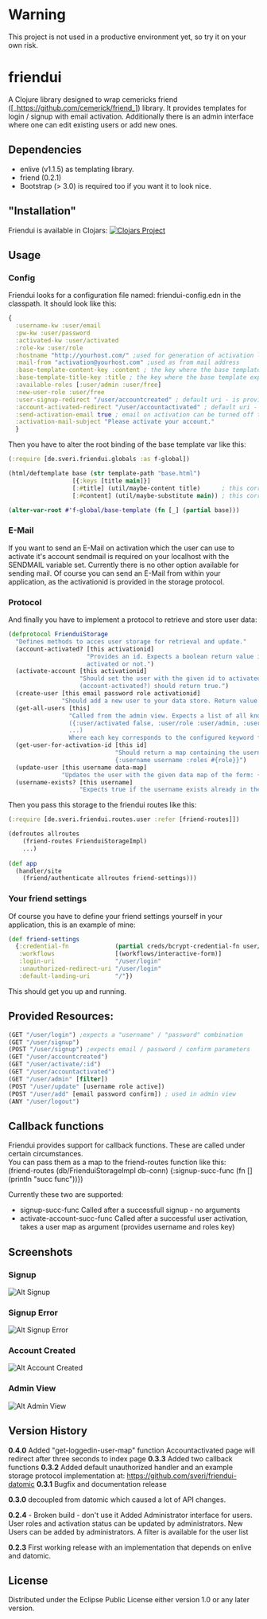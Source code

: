 # Warning
This project is not used in a productive environment yet, so try it on your own risk.

# friendui

A Clojure library designed to wrap cemericks friend ([_https://github.com/cemerick/friend_]) library.
It provides templates for login / signup with email activation. Additionally there is an admin interface where one can
edit existing users or add new ones.

## Dependencies
* enlive (v1.1.5) as templating library. 
* friend (0.2.1) 
* Bootstrap (> 3.0) is required too if you want it to look nice.

## "Installation"

Friendui is available in Clojars:
[![Clojars Project](http://clojars.org/de.sveri/friendui/latest-version.svg)](http://clojars.org/de.sveri/friendui)

## Usage

### Config
Friendui looks for a configuration file named: friendui-config.edn in the classpath.
It should look like this:

```clojure
{
  :username-kw :user/email
  :pw-kw :user/password
  :activated-kw :user/activated
  :role-kw :user/role
  :hostname "http://yourhost.com/" ;used for generation of activation link
  :mail-from "activation@yourhost.com" ;used as from mail address
  :base-template-content-key :content ; the key where the base template expects the page content
  :base-template-title-key :title ; the key where the base template expects the page title
  :available-roles [:user/admin :user/free]
  :new-user-role :user/free
  :user-signup-redirect "/user/accountcreated" ; default uri - is provided by friendui
  :account-activated-redirect "/user/accountactivated" ; default uri - is provided by friendui   
  :send-activation-email true ; email on activation can be turned off to fit your needs
  :activation-mail-subject "Please activate your account."
  }
```

Then you have to alter the root binding of the base template var like this:

```clojure
(:require [de.sveri.friendui.globals :as f-global])

(html/deftemplate base (str template-path "base.html")
                  [{:keys [title main]}]
                  [:#title] (util/maybe-content title)      ; this corresponds to the :base-template-title-key key in the config
                  [:#content] (util/maybe-substitute main)) ; this corresponds to the :base-template-content-key key in the config

(alter-var-root #'f-global/base-template (fn [_] (partial base)))
```

### E-Mail

If you want to send an E-Mail on activation which the user can use to activate it's account sendmail is required on your 
localhost with the SENDMAIL variable set.
Currently there is no other option available for sending mail. Of course you can send an E-Mail from within your application,
as the activationid is provided in the storage protocol.

### Protocol
And finally you have to implement a protocol to retrieve and store user data:

```clojure
(defprotocol FrienduiStorage
  "Defines methods to acces user storage for retrieval and update."
  (account-activated? [this activationid]
                      "Provides an id. Expects a boolean return value indicating if the user, belonging to the id is
                      activated or not.")
  (activate-account [this activationid]
                    "Should set the user with the given id to activated. After this function was called successfully
                    (account-activated?) should return true.")
  (create-user [this email password role activationid]
               "Should add a new user to your data store. Return value is not checked.")
  (get-all-users [this]
                 "Called from the admin view. Expects a list of all known users in this format:
                 ({:user/activated false, :user/role :user/admin, :user/email unique-email@host.com}
                 ...)
                 Where each key corresponds to the configured keyword from friendui-config.edn")
  (get-user-for-activation-id [this id]
                              "Should return a map containing the username and role of this user like this:
                              {:username username :roles #{role}}")
  (update-user [this username data-map]
               "Updates the user with the given data map of the form: {:user/activated boolean :user/role :user/free}")
  (username-exists? [this username]
                    "Expects true if the username exists already in the storage, false otherwise."))
```

Then you pass this storage to the friendui routes like this:
```clojure
(:require [de.sveri.friendui.routes.user :refer [friend-routes]])

(defroutes allroutes
    (friend-routes FrienduiStorageImpl)
    ...)
    
(def app
  (handler/site
    (friend/authenticate allroutes friend-settings)))
```


### Your friend settings
Of course you have to define your friend settings yourself in your application, this is an example of mine:
```clojure
(def friend-settings
  {:credential-fn             (partial creds/bcrypt-credential-fn user/login-user)
   :workflows                 [(workflows/interactive-form)]
   :login-uri                 "/user/login"
   :unauthorized-redirect-uri "/user/login"
   :default-landing-uri       "/"})
```

This should get you up and running.

## Provided Resources:

```clojure
(GET "/user/login") ;expects a "username" / "password" combination
(GET "/user/signup")
(POST "/user/signup") ;expects email / password / confirm parameters
(GET "/user/accountcreated")
(GET "/user/activate/:id")
(GET "/user/accountactivated")
(GET "/user/admin" [filter])
(POST "/user/update" [username role active])
(POST "/user/add" [email password confirm]) ; used in admin view
(ANY "/user/logout")
```

## Callback functions
Friendui provides support for callback functions. These are called under certain circumstances.  
You can pass them as a map to the friend-routes function like this:  
(friend-routes (db/FrienduiStorageImpl db-conn) {:signup-succ-func (fn [] (println "succ func"))})  
  
Currently these two are supported:  
* signup-succ-func Called after a successfull signup - no arguments
* activate-account-succ-func Called after a successful user activation, takes a user map as argument 
(provides username and roles key)

## Screenshots

### Signup
![Alt Signup](/docs/signup.jpg "Signup")

### Signup Error
![Alt Signup Error](/docs/signup_error.jpg "Signup Error")

### Account Created
![Alt Account Created](/docs/account_created.jpg "Account Created")

### Admin View
![Alt Admin View](/docs/admin_view.jpg "Admin View")

## Version History
**0.4.0** Added "get-loggedin-user-map" function
Accountactivated page will redirect after three seconds to index page
**0.3.3** Added two callback functions
**0.3.2** Added default unauthorized handler and an example storage protocol implementation at: 
https://github.com/sveri/friendui-datomic
**0.3.1** Bugfix and documentation release

**0.3.0** decoupled from datomic which caused a lot of API changes.

**0.2.4** - Broken build - don't use it
Added Administrator interface for users. User roles and activation status can be updated by administrators.
New Users can be added by administrators.
A filter is available for the user list

**0.2.3** First working release with an implementation that depends on enlive and datomic.

## License

Distributed under the Eclipse Public License either version 1.0 or any later version.
